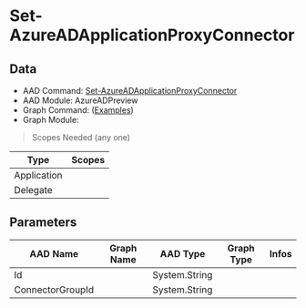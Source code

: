 # Set-AzureADApplicationProxyConnector

> 

## Data

+ AAD Command: [Set-AzureADApplicationProxyConnector](https://docs.microsoft.com/en-us/powershell/module/AzureADPreview/Set-AzureADApplicationProxyConnector)
+ AAD Module: AzureADPreview
+ Graph Command: []() ([Examples](https://github.com/orgs/msgraph/discussions?discussions_q=))
+ Graph Module: 

> Scopes Needed (any one)

|Type|Scopes|
|---|---|
|Application||
|Delegate||

## Parameters

|AAD Name|Graph Name|AAD Type|Graph Type|Infos|
|---|---|---|---|---|
|Id||System.String|||
|ConnectorGroupId||System.String|||

